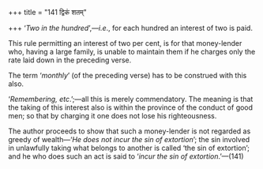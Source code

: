 +++
title = "141 द्विकं शतम्"

+++
‘*Two in the hundred*’,—*i.e*., for each hundred an interest of two is
paid.

This rule permitting an interest of two per cent, is for that
money-lender who, having a large family, is unable to maintain them if
he charges only the rate laid down in the preceding verse.

The term ‘*monthly*’ (of the preceding verse) has to be construed with
this also.

‘*Remembering, etc*.’;—all this is merely commendatory. The meaning is
that the taking of this interest also is within the province of the
conduct of good men; so that by charging it one does not lose his
righteousness.

The author proceeds to show that such a money-lender is not regarded as
greedy of wealth—‘*He does not incur the sin of extortion*’; the sin
involved in unlawfully taking what belongs to another is called ‘the sin
of extortion’; and he who does such an act is said to ‘*incur the sin of
extortion*.’—(141)


